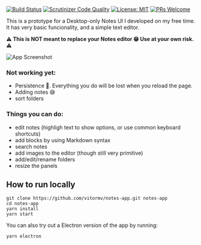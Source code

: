 [![Build Status](https://travis-ci.org/vitormv/notes-app.svg?branch=master)](https://travis-ci.org/vitormv/notes-app) [![Scrutinizer Code Quality](https://scrutinizer-ci.com/g/vitormv/notes-app/badges/quality-score.png?b=master)](https://scrutinizer-ci.com/g/vitormv/notes-app/?branch=master)  [![License: MIT](https://img.shields.io/badge/License-MIT-yellow.svg)](https://opensource.org/licenses/MIT) [![PRs Welcome](https://img.shields.io/badge/PRs-welcome-brightgreen.svg)]() 

This is a prototype for a Desktop-only Notes UI I developed on my free time. It has very basic funcionality, and a simple text editor.

**⚠️ This is NOT meant to replace your Notes editor 😁 Use at your own risk. ⚠️**

![App Screenshot](https://vitormv.github.io/notes-app//public/screenshot.png)

### Not working yet:

* Persistence 💾. Everything you do will be lost when you reload the page.
* Adding notes 😅
* sort folders

### Things you can do:

* edit notes (highligh text to show options, or use common keyboard shortcuts)
* add blocks by using Markdown syntax
* search notes
* add images to the editor (though still very primitive)
* add/edit/rename folders
* resize the panels


## How to run locally

```
git clone https://github.com/vitormv/notes-app.git notes-app
cd notes-app
yarn install
yarn start
```

You can also try out a Electron version of the app by running:
```
yarn electron
```
